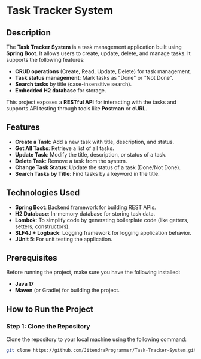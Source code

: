 # Task Tracker System

## Description
The **Task Tracker System** is a task management application built using **Spring Boot**. It allows users to create, update, delete, and manage tasks. It supports the following features:
- **CRUD operations** (Create, Read, Update, Delete) for task management.
- **Task status management**: Mark tasks as "Done" or "Not Done".
- **Search tasks** by title (case-insensitive search).
- **Embedded H2 database** for storage.

This project exposes a **RESTful API** for interacting with the tasks and supports API testing through tools like **Postman** or **cURL**.

## Features
- **Create a Task**: Add a new task with title, description, and status.
- **Get All Tasks**: Retrieve a list of all tasks.
- **Update Task**: Modify the title, description, or status of a task.
- **Delete Task**: Remove a task from the system.
- **Change Task Status**: Update the status of a task (Done/Not Done).
- **Search Tasks by Title**: Find tasks by a keyword in the title.

## Technologies Used
- **Spring Boot**: Backend framework for building REST APIs.
- **H2 Database**: In-memory database for storing task data.
- **Lombok**: To simplify code by generating boilerplate code (like getters, setters, constructors).
- **SLF4J + Logback**: Logging framework for logging application behavior.
- **JUnit 5**: For unit testing the application.

## Prerequisites
Before running the project, make sure you have the following installed:
- **Java 17**
- **Maven** (or Gradle) for building the project.

## How to Run the Project

### Step 1: Clone the Repository
Clone the repository to your local machine using the following command:
```bash
git clone https://github.com/JitendraProgrammer/Task-Tracker-System.git
